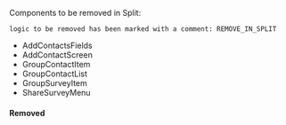 Components to be removed in Split:

    logic to be removed has been marked with a comment: REMOVE_IN_SPLIT

- AddContactsFields
- AddContactScreen
- GroupContactItem
- GroupContactList
- GroupSurveyItem
- ShareSurveyMenu

#### Removed
